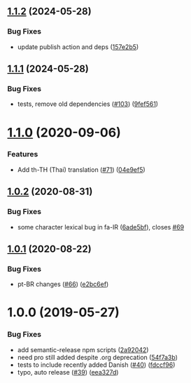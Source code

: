## [1.1.2](https://github.com/kevinchappell/formBuilder-languages/compare/v1.1.1...v1.1.2) (2024-05-28)


### Bug Fixes

* update publish action and deps ([157e2b5](https://github.com/kevinchappell/formBuilder-languages/commit/157e2b59267341427b680e53f7cfaf1d63acda3a))

## [1.1.1](https://github.com/kevinchappell/formBuilder-languages/compare/v1.1.0...v1.1.1) (2024-05-28)


### Bug Fixes

* tests, remove old dependencies ([#103](https://github.com/kevinchappell/formBuilder-languages/issues/103)) ([9fef561](https://github.com/kevinchappell/formBuilder-languages/commit/9fef561b1ecb46a09cf25daf1887d296daa56657))

# [1.1.0](https://github.com/kevinchappell/formBuilder-languages/compare/v1.0.2...v1.1.0) (2020-09-06)


### Features

* Add th-TH (Thai) translation ([#71](https://github.com/kevinchappell/formBuilder-languages/issues/71)) ([04e9ef5](https://github.com/kevinchappell/formBuilder-languages/commit/04e9ef5))

## [1.0.2](https://github.com/kevinchappell/formBuilder-languages/compare/v1.0.1...v1.0.2) (2020-08-31)


### Bug Fixes

* some character lexical bug in fa-IR ([6ade5bf](https://github.com/kevinchappell/formBuilder-languages/commit/6ade5bf)), closes [#69](https://github.com/kevinchappell/formBuilder-languages/issues/69)

## [1.0.1](https://github.com/kevinchappell/formBuilder-languages/compare/v1.0.0...v1.0.1) (2020-08-22)


### Bug Fixes

* pt-BR changes ([#66](https://github.com/kevinchappell/formBuilder-languages/issues/66)) ([e2bc6ef](https://github.com/kevinchappell/formBuilder-languages/commit/e2bc6ef))

# 1.0.0 (2019-05-27)


### Bug Fixes

* add semantic-release npm scripts ([2a92042](https://github.com/kevinchappell/formBuilder-languages/commit/2a92042))
* need pro still added despite .org deprecation ([54f7a3b](https://github.com/kevinchappell/formBuilder-languages/commit/54f7a3b))
* tests to include recently added Danish ([#40](https://github.com/kevinchappell/formBuilder-languages/issues/40)) ([fdccf96](https://github.com/kevinchappell/formBuilder-languages/commit/fdccf96))
* typo, auto release ([#39](https://github.com/kevinchappell/formBuilder-languages/issues/39)) ([eea327d](https://github.com/kevinchappell/formBuilder-languages/commit/eea327d))

